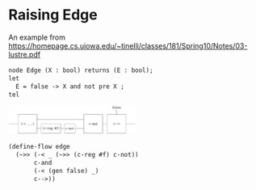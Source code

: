 # Raising Edge

An example from https://homepage.cs.uiowa.edu/~tinelli/classes/181/Spring10/Notes/03-lustre.pdf

```
node Edge (X : bool) returns (E : bool);
let
  E = false -> X and not pre X ;
tel
```



<img src="figures/image-20231223142503550.png" alt="image-20231223142503550" width=50% />

```
(define-flow edge
  (~>> (-< _ (~>> (c-reg #f) c-not))
       c-and
       (-< (gen false) _)
       c-->))
```

